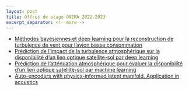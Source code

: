 ```yaml
---
layout: post
title: Offres de stage ONERA 2022-2023
excerpt_separator: <!--more-->
---
```


 - [Méthodes bayésiennes et deep learning pour la reconstruction de
   turbulence de vent pour l’avion basse consommation](/files/jobs/2022-ONERA-DOTA-2023-29_CMusso_v2.pdf)
 - [Prédiction de l’impact de la turbulence atmosphérique sur la
   disponibilité d’un lien optique satellite-sol par deep learning](/files/jobs/2022-ONERA-DOTA_2023-22_EKlotz.pdf)
 - [Prédiction de l’atténuation atmosphérique pour évaluer la disponibilité d’un lien optique
   satellite-sol par machine learning](/files/jobs/2022-ONERA-DOTA_2023-23_KCaillault.pdf)
 - [Auto-encoders with physics-informed latent manifold. Application
   in acoustics](/files/jobs/2022-ONERA-stage-LARTISSTE2023-ESavin.pdf)
